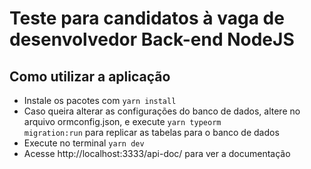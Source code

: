 # Teste para candidatos à vaga de desenvolvedor Back-end NodeJS

## Como utilizar a aplicação
* Instale os pacotes com <code>yarn install</code>
* Caso queira alterar as configurações do banco de dados, altere no arquivo ormconfig.json, e execute <code>yarn typeorm migration:run</code> para replicar as tabelas para o banco de dados
* Execute no terminal <code>yarn dev</code>
* Acesse http://localhost:3333/api-doc/ para ver a documentação